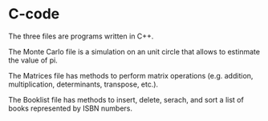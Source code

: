 # C-code

The three files are programs written in C++.

The Monte Carlo file is a simulation on an unit circle that allows to estinmate the value of pi.

The Matrices file has methods to perform matrix operations (e.g. addition, multiplication, determinants, transpose, etc.).

The Booklist file has methods to insert, delete, serach, and sort a list of books represented by ISBN numbers.
